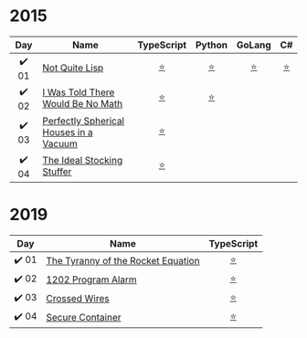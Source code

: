  # 2015
 
 |  Day  | Name                                        |  TypeScript   |    Python     |    GoLang     |      C#       |
 | :---: | ------------------------------------------- | :-----------: | :-----------: | :-----------: | :-----------: |
 | ✔️ 01 | [Not Quite Lisp][1]                         | [:star:][1.1] | [:star:][1.2] | [:star:][1.3] | [:star:][1.4] |
 | ✔️ 02 | [I Was Told There Would Be No Math][2]      | [:star:][2.1] | [:star:][2.2] |               |               |
 | ✔️ 03 | [Perfectly Spherical Houses in a Vacuum][3] | [:star:][3.1] |               |               |               |
 | ✔️ 04 | [The Ideal Stocking Stuffer][4]             | [:star:][4.1] |               |               |               |
 
 # 2019
 
 |  Day  | Name                                         |     TypeScript     |
 | :---: | -------------------------------------------- | :----------------: |
 | ✔️ 01 | [The Tyranny of the Rocket Equation][2019.1] | [:star:][2019.1.1] |
 | ✔️ 02 | [1202 Program Alarm][2019.2]                 | [:star:][2019.1.2] |
 | ✔️ 03 | [Crossed Wires][2019.3]                      | [:star:][2019.1.3] |
 | ✔️ 04 | [Secure Container][2019.4]                   | [:star:][2019.1.4] |

[1]: http://adventofcode.com/2015/day/1
[1.1]: ./2015/Day%2001%20Not%20quite%20LISP/ts/solution.ts
[1.2]: ./2015/Day%2001%20Not%20quite%20LISP/py/solution.py
[1.3]: ./2015/Day%2001%20Not%20quite%20LISP/go/solution.go
[1.4]: ./2015/Day%2001%20Not%20quite%20LISP/sharp/Solution.cs
[2]: http://adventofcode.com/2015/day/2
[2.1]: ./2015/Day%2002%20Inventory%20Management%20System/ts/solution.ts
[2.2]: ./2015/Day%2002%20Inventory%20Management%20System/py/solution.py
[3]: http://adventofcode.com/2015/day/3
[3.1]: ./2015/Day%2003%20Perfectly%20Spherical%20Houses%20in%20a%20Vacuum/ts/solution.ts
[4]: http://adventofcode.com/2015/day/4
[4.1]: ./2015/Day%2004%20The%20Ideal%20Stocking%20Stuffer/ts/solution.ts


[2019.1]: http://adventofcode.com/2019/day/1
[2019.1.1]: ./2019/Day%2001%20The%20Tyranny%20of%20the%20Rocket%20Equation/ts/solution.ts
[2019.2]: http://adventofcode.com/2019/day/2
[2019.1.2]: ./2019/Day%2002%201202%20Program%20Alarm/ts/solution.ts
[2019.3]: http://adventofcode.com/2019/day/3
[2019.1.3]: ./2019/Day%2003%20Crossed%20Wires/ts/solution.ts
[2019.4]: http://adventofcode.com/2019/day/4
[2019.1.4]: ./2019/Day_04/ts/solution.ts
